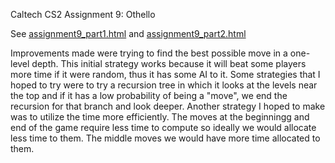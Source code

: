 Caltech CS2 Assignment 9: Othello

See [assignment9_part1.html](http://htmlpreview.github.io/?https://github.com/caltechcs2/othello/blob/master/assignment9_part1.html) and [assignment9_part2.html](http://htmlpreview.github.io/?https://github.com/caltechcs2/othello/blob/master/assignment9_part2.html)


Improvements made were trying to find the best possible move in a one-level depth. This initial strategy works because it will beat some players more time if it were random, thus it has some AI to it. Some strategies that I hoped to try were to try a recursion tree in which it looks at the levels near the top and if it has a low probability of being a "move", we end the recursion for that branch and look deeper. Another strategy I hoped to make was to utilize the time more efficiently. The moves at the beginningg and end of the game require less time to compute so ideally we would allocate less time to them. The middle moves we would have more time allocated to them. 
